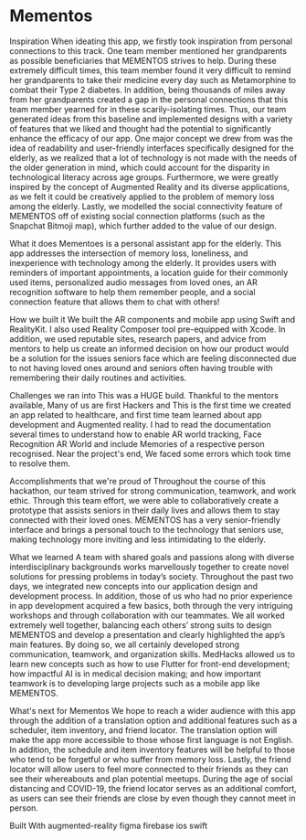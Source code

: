 # Mementos
Inspiration
When ideating this app, we firstly took inspiration from personal connections to this track. One team member mentioned her grandparents as possible beneficiaries that MEMENTOS strives to help. During these extremely difficult times, this team member found it very difficult to remind her grandparents to take their medicine every day such as Metamorphine to combat their Type 2 diabetes. In addition, being thousands of miles away from her grandparents created a gap in the personal connections that this team member yearned for in these scarily-isolating times. Thus, our team generated ideas from this baseline and implemented designs with a variety of features that we liked and thought had the potential to significantly enhance the efficacy of our app. One major concept we drew from was the idea of readability and user-friendly interfaces specifically designed for the elderly, as we realized that a lot of technology is not made with the needs of the older generation in mind, which could account for the disparity in technological literacy across age groups. Furthermore, we were greatly inspired by the concept of Augmented Reality and its diverse applications, as we felt it could be creatively applied to the problem of memory loss among the elderly. Lastly, we modelled the social connectivity feature of MEMENTOS off of existing social connection platforms (such as the Snapchat Bitmoji map), which further added to the value of our design.

What it does
Mementoes is a personal assistant app for the elderly. This app addresses the intersection of memory loss, loneliness, and inexperience with technology among the elderly. It provides users with reminders of important appointments, a location guide for their commonly used items, personalized audio messages from loved ones, an AR recognition software to help them remember people, and a social connection feature that allows them to chat with others!

How we built it
We built the AR components and mobile app using Swift and RealityKit. I also used Reality Composer tool pre-equipped with Xcode. In addition, we used reputable sites, research papers, and advice from mentors to help us create an informed decision on how our product would be a solution for the issues seniors face which are feeling disconnected due to not having loved ones around and seniors often having trouble with remembering their daily routines and activities.

Challenges we ran into
This was a HUGE build. Thankful to the mentors available, Many of us are first Hackers and This is the first time we created an app related to healthcare, and first time team learned about app development and Augmented reality. I had to read the documentation several times to understand how to enable AR world tracking, Face Recognition AR World and include Memories of a respective person recognised. Near the project's end, We faced some errors which took time to resolve them.

Accomplishments that we're proud of
Throughout the course of this hackathon, our team strived for strong communication, teamwork, and work ethic. Through this team effort, we were able to collaboratively create a prototype that assists seniors in their daily lives and allows them to stay connected with their loved ones. MEMENTOS has a very senior-friendly interface and brings a personal touch to the technology that seniors use, making technology more inviting and less intimidating to the elderly.

What we learned
A team with shared goals and passions along with diverse interdisciplinary backgrounds works marvellously together to create novel solutions for pressing problems in today’s society. Throughout the past two days, we integrated new concepts into our application design and development process. In addition, those of us who had no prior experience in app development acquired a few basics, both through the very intriguing workshops and through collaboration with our teammates. We all worked extremely well together, balancing each others’ strong suits to design MEMENTOS and develop a presentation and clearly highlighted the app’s main features. By doing so, we all certainly developed strong communication, teamwork, and organization skills. MedHacks allowed us to learn new concepts such as how to use Flutter for front-end development; how impactful AI is in medical decision making; and how important teamwork is to developing large projects such as a mobile app like MEMENTOS.

What's next for Mementos
We hope to reach a wider audience with this app through the addition of a translation option and additional features such as a scheduler, item inventory, and friend locator. The translation option will make the app more accessible to those whose first language is not English. In addition, the schedule and item inventory features will be helpful to those who tend to be forgetful or who suffer from memory loss. Lastly, the friend locator will allow users to feel more connected to their friends as they can see their whereabouts and plan potential meetups. During the age of social distancing and COVID-19, the friend locator serves as an additional comfort, as users can see their friends are close by even though they cannot meet in person.

Built With
augmented-reality
figma
firebase
ios
swift

